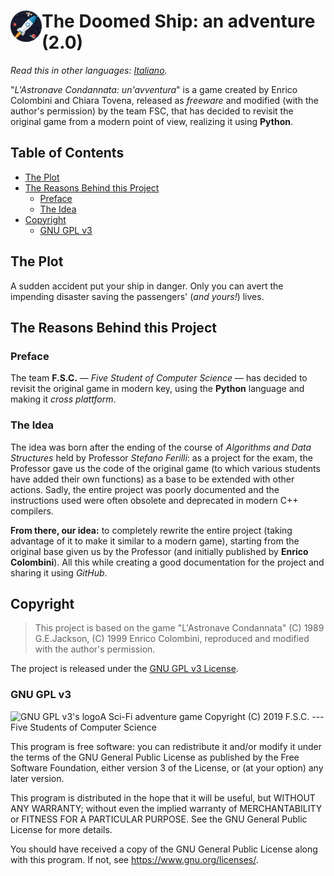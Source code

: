<h1><img src="docs/assets/images/Logo/Logo.png" alt="App logo" align="left" width="50px" /> The Doomed Ship: an adventure (2.0)</h1>

*Read this in other languages: [Italiano](/README.it.md).*

"_L'Astronave Condannata: un'avventura_" is a game created by Enrico Colombini
and Chiara Tovena, released as _freeware_ and modified (with the author's
permission) by the team FSC, that has decided to revisit the original game from
a modern point of view, realizing it using **Python**.

<h2>Table of Contents</h2>

- [The Plot](#the-plot)
- [The Reasons Behind this Project](#the-reasons-behind-this-project)
	- [Preface](#preface)
	- [The Idea](#the-idea)
- [Copyright](#copyright)
	- [GNU GPL v3](#gnu-gpl-v3)

## The Plot

A sudden accident put your ship in danger. Only you can avert the impending
disaster saving the passengers' (_and yours!_) lives.

## The Reasons Behind this Project

### Preface

The team **F.S.C.** &mdash; _Five Student of Computer Science_ &mdash; has
decided to revisit the original game in modern key, using the **Python**
language and making it _cross plattform_.

### The Idea

The idea was born after the ending of the course of _Algorithms and Data
Structures_ held by Professor _Stefano Ferilli_: as a project for the exam, the
Professor gave us the code of the original game (to which various students have
added their own functions) as a base to be extended with other actions. Sadly,
the entire project was poorly documented and the instructions used were often
obsolete and deprecated in modern C++ compilers.

**From there, our idea:** to completely rewrite the entire project (taking
advantage of it to make it similar to a modern game), starting from the original
base given us by the Professor (and initially published by **Enrico
Colombini**). All this while creating a good documentation for the project and
sharing it using _GitHub_.

## Copyright

> This project is based on the game "L'Astronave Condannata" (C) 1989
> G.E.Jackson, (C) 1999 Enrico Colombini, reproduced and modified with the
> author's permission.

The project is released under the [GNU GPL v3 License](/LICENSE).

### GNU GPL v3

<img src="https://www.gnu.org/graphics/gplv3-127x51.png" alt="GNU GPL v3's logo"
align="left"> A Sci-Fi adventure game Copyright (C) 2019  F.S.C. --- Five
Students of Computer Science

This program is free software: you can redistribute it and/or modify it under
the terms of the GNU General Public License as published by the Free Software
Foundation, either version 3 of the License, or (at your option) any later
version.

This program is distributed in the hope that it will be useful, but WITHOUT ANY
WARRANTY; without even the implied warranty of MERCHANTABILITY or FITNESS FOR A
PARTICULAR PURPOSE.  See the GNU General Public License for more details.

You should have received a copy of the GNU General Public License along with
this program.  If not, see <https://www.gnu.org/licenses/>.
